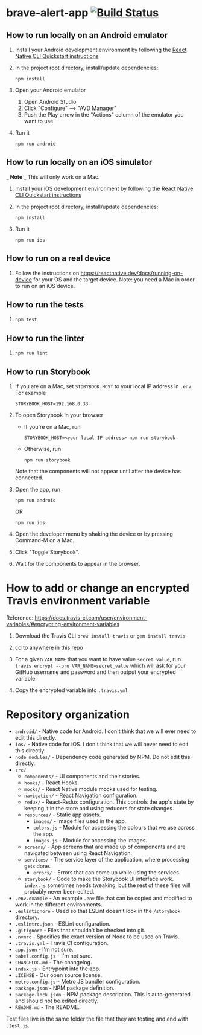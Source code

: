 # brave-alert-app [![Build Status](https://travis-ci.com/bravetechnologycoop/brave-alert-app.svg?branch=main)](https://travis-ci.com/bravetechnologycoop/brave-alert-app)

## How to run locally on an Android emulator

1. Install your Android development environment by following the [React Native CLI Quickstart instructions](https://reactnative.dev/docs/environment-setup)

1. In the project root directory, install/update dependencies:

   ```
   npm install
   ```

1. Open your Android emulator

   1. Open Android Studio
   1. Click "Configure" --> "AVD Manager"
   1. Push the Play arrow in the "Actions" column of the emulator you want to use

1. Run it

   ```
   npm run android
   ```

## How to run locally on an iOS simulator

**_ Note _** This will only work on a Mac.

1. Install your iOS development environment by following the [React Native CLI Quickstart instructions](https://reactnative.dev/docs/environment-setup)

1. In the project root directory, install/update dependencies:

   ```
   npm install
   ```

1. Run it

   ```
   npm run ios
   ```

## How to run on a real device

1. Follow the instructions on https://reactnative.dev/docs/running-on-device
   for your OS and the target device. Note: you need a Mac in order to run on
   an iOS device.

## How to run the tests

1. ```
   npm test
   ```

## How to run the linter

1. ```
   npm run lint
   ```

## How to run Storybook

1. If you are on a Mac, set `STORYBOOK_HOST` to your local IP address in `.env`. For example

   ```
   STORYBOOK_HOST=192.168.0.33
   ```

1. To open Storybook in your browser

   - If you're on a Mac, run

     ```
     STORYBOOK_HOST=<your local IP address> npm run storybook
     ```

   - Otherwise, run

     ```
     npm run storybook
     ```

   Note that the components will not appear until after the device has connected.

1. Open the app, run

   ```
   npm run android
   ```

   OR

   ```
   npm run ios
   ```

1. Open the developer menu by shaking the device or by pressing Command-M on a Mac.

1. Click "Toggle Storybook".

1. Wait for the components to appear in the browser.

# How to add or change an encrypted Travis environment variable

Reference: https://docs.travis-ci.com/user/environment-variables/#encrypting-environment-variables

1. Download the Travis CLI `brew install travis` or `gem install travis`

1. cd to anywhere in this repo

1. For a given `VAR_NAME` that you want to have value `secret_value`, run
   `travis encrypt --pro VAR_NAME=secret_value`
   which will ask for your GitHub username and password and then
   output your encrypted variable

1. Copy the encrypted variable into `.travis.yml`

# Repository organization

- `android/` - Native code for Android. I don't think that we will ever need to edit this directly.
- `ios/` - Native code for iOS. I don't think that we will never need to edit this directly.
- `node_modules/` - Dependency code generated by NPM. Do not edit this directly.
- `src/`
  - `components/` - UI components and their stories.
  - `hooks/` - React Hooks.
  - `mocks/` - React Native module mocks used for testing.
  - `navigation/` - React Navigation configuration.
  - `redux/` - React-Redux configuration. This controls the app's state by keeping it in the store
    and using reducers for state changes.
  - `resources/` - Static app assets.
    - `images/` - Image files used in the app.
    - `colors.js` - Module for accessing the colours that we use across the app.
    - `images.js` - Module for accessing the images.
  - `screens/` - App screens that are made up of components and are navigated between using
    React Navigation.
  - `services/` - The service layer of the application, where processing gets done.
    - `errors/` - Errors that can come up while using the services.
  - `storybook/` - Code to make the Storybook UI interface work. `index.js` sometimes needs
    tweaking, but the rest of these files will probably never been edited.
- `.env.example` - An example `.env` file that can be copied and modified to work in
  the different environments.
- `.eslintignore` - Used so that ESLint doesn't look in the `/storybook` directory.
- `.eslintrc.json` - ESLint configuration.
- `.gitignore` - Files that shouldn't be checked into git.
- `.nvmrc` - Specifies the exact version of Node to be used on Travis.
- `.travis.yml` - Travis CI configuration.
- `app.json` - I'm not sure.
- `babel.config.js` - I'm not sure.
- `CHANGELOG.md` - The changelog.
- `index.js` - Entrypoint into the app.
- `LICENSE` - Our open source license.
- `metro.config.js` - Metro JS bundler configuration.
- `package.json` - NPM package definition.
- `package-lock.json` - NPM package description. This is auto-generated and should not be
  edited directly.
- `README.md` - The README.

Test files live in the same folder the file that they are testing and end with `.test.js`.
